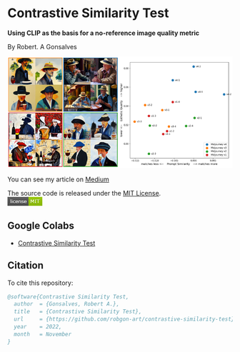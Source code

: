 # **Contrastive Similarity Test**
**Using CLIP as the basis for a no-reference image quality metric**

By Robert. A Gonsalves</br>

![image](https://raw.githubusercontent.com/robgon-art/contrastive-similarity-test/main/images/pics_and_graph_med.png)

You can see my article on [Medium](https://medium.com/p/4d20980a96f7/edit7)

The source code is released under the [MIT License](https://raw.githubusercontent.com/robgon-art/contrastive-similarity-test/main/LICENSE).</br>
![MIT License](https://raw.githubusercontent.com/robgon-art/contrastive-similarity-test/main/images/mit_license.png)

## Google Colabs
* [Contrastive Similarity Test](https://colab.research.google.com/github/robgon-art/contrastive-similarity-test/blob/main/Contrastive_Similarity_Test.ipynb)

## Citation
To cite this repository:

```bibtex
@software{Contrastive Similarity Test,
  author  = {Gonsalves, Robert A.},
  title   = {Contrastive Similarity Test},
  url     = {https://github.com/robgon-art/contrastive-similarity-test},
  year    = 2022,
  month   = November
}
```

